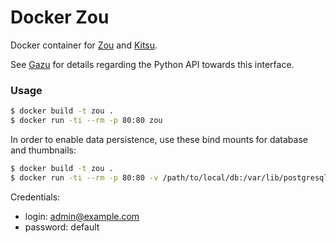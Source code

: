 # Docker Zou

Docker container for [Zou](https://cg-wire.com) and [Kitsu](https://kitsu.cg-wire.com/).

See [Gazu](https://gazu.cg-wire.com/) for details regarding the Python API towards this interface.

### Usage

```bash
$ docker build -t zou .
$ docker run -ti --rm -p 80:80 zou
```

In order to enable data persistence, use these bind mounts for database and thumbnails:

```bash
$ docker build -t zou .
$ docker run -ti --rm -p 80:80 -v /path/to/local/db:/var/lib/postgresql -v /path/to/local/thumbnails:/opt/zou/zou/thumbnails zou
```

Credentials:

* login: admin@example.com
* password: default
